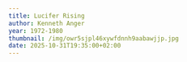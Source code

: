 ```yaml
---
title: Lucifer Rising
author: Kenneth Anger
year: 1972-1980
thumbnail: /img/owr5sjpl46xywfdnnh9aabawjjp.jpg
date: 2025-10-31T19:35:00+02:00
---
```

